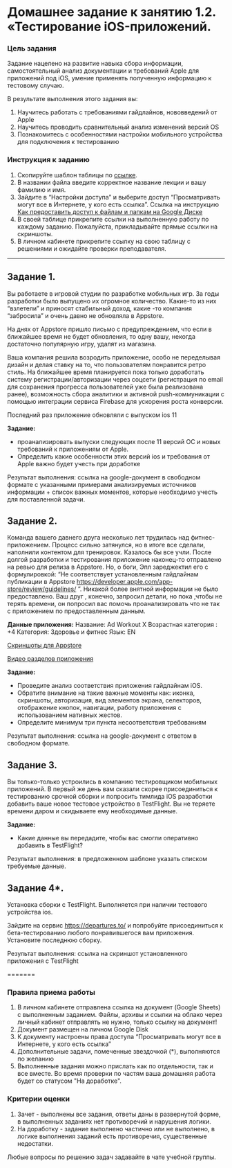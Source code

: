 # Домашнее задание к занятию 1.2. «Тестирование iOS-приложений.

### Цель задания

Задание нацелено на развитие навыка сбора информации, самостоятельный анализ документации и требований Apple для приложений под iOS, умение применять полученную информацию к тестовому случаю. 

В результате выполнения этого задания вы:

1. Научитесь работать с требованиями гайдлайнов, нововведений от Apple
2. Научитесь проводить сравнительный анализ изменений версий OS
3. Познакомитесь с особенностями настройки мобильного устройства для подключения к тестированию


### Инструкция к заданию

1. Скопируйте шаблон таблицы по [ссылке](https://docs.google.com/spreadsheets/d/1E922k8lOKB9eZZOSUCCXF9zXYQQmndkWhCG4L4fY1LA/edit?usp=sharing).
2. В названии файла введите корректное название лекции и вашу фамилию и имя.
3. Зайдите в “Настройки доступа” и выберите доступ “Просматривать могут все в Интернете, у кого есть ссылка”. Ссылка на инструкцию [Как предоставить доступ к файлам и папкам на Google Диске](https://support.google.com/docs/answer/2494822?hl=ru&co=GENIE.Platform%3DDesktop)
4. В своей таблице прикрепите ссылки на выполненную работу по каждому заданию. Пожалуйста, прикладывайте прямые ссылки на скриншоты.
5. В личном кабинете прикрепите ссылку на свою таблицу с решениями и ожидайте проверки преподавателя.

------

## Задание 1. 
Вы работаете в игровой студии по разработке мобильных игр. За годы разработки было выпущено их огромное количество. Какие-то из них “взлетели” и приносят стабильный доход, какие -то компания “забросила” и очень давно не обновляла в Appstore.

На днях от Appstore пришло письмо с предупреждением, что если в ближайшее время не будет обновления, то одну вашу, некогда достаточно популярную игру, удалят из магазина.

Ваша компания решила возродить приложение, особо не переделывая дизайн и делая ставку на то, что пользователям понравится  ретро стиль. 
На ближайшее время планируется пока только доработать систему регистрации/авторизации через соцсети (регистрация по email для сохранения прогресса пользователей уже была реализована ранее), возможность сбора аналитики и  активной push-коммуникации с помощью интеграции сервиса Firebase для ускорения роста конверсии.

Последний раз приложение обновляли с выпуском ios 11


**Задание:**
 - проанализировать выпуски следующих после 11 версий ОС и новых требований  к приложениям от  Apple.  
- Определить какие особенности этих  версий ios  и требования от Apple важно будет учесть при доработке 

Результат выполнения:  ссылка на google-документ в свободном формате с указанными примерами анализируемых источников информации +  список важных моментов, которые необходимо учесть для поставленной задачи.


## Задание 2.  
Команда  вашего давнего друга несколько лет трудилась над фитнес-приложением. Процесс сильно затянулся, но в итоге все сделали, наполнили контентом для тренировок.
Казалось бы  все учли. 
После долгой разработки и тестирования приложение наконец-то отправлено на ревью для релиза в Appstore. Но, о боги, Эпл зареджектил  его с формулировкой:
 “Не соответствует установленным гайдлайнам публикации в Appstore https://developer.apple.com/app-store/review/guidelines/ ”.
Никакой более внятной информации не было предоставлено.
Ваш друг , конечно, запросил детали, но пока ,чтобы не терять времени, он попросил вас помочь проанализировать что не так с приложением по предоставленным данным.

**Данные приложения:**
Название: Ad Workout X
Возрастная категория : +4
Категория: Здоровье и фитнес
Язык: EN

[Cкриншоты для Appstore](https://drive.google.com/drive/folders/1BJdfyQA8RDdcTpHRlBrtUBbfP8ykeaX4?usp=sharing)

[Видео разделов приложения](https://drive.google.com/file/d/1KRT1ALUpJuS-MHwxzYoI8_9q5KZcZwTJ/view?usp=sharing)

**Задание:** 
-  Проведите  анализ  соответствия приложения гайдлайнам iOS. 
- Обратите внимание на такие важные  моменты как: иконка, скриншоты, авторизация, вид элементов экрана, селекторов, отображение кнопок, навигации, работу приложения с использованием нативных жестов.
- Определите минимум три пункта несоответствия требованиям

Результат выполнения:  ссылка на google-документ с ответом в свободном формате. 


## Задание 3. 
Вы только-только устроились в компанию тестировщиком мобильных  приложений. 
В первый же день вам сказали скорее присоединиться к тестированию срочной сборки и попросить тимлида iOS разработки добавить ваше новое тестовое устройство в TestFlight. 
Вы не теряете времени даром и скидываете ему необходимые данные.

**Задание:** 
- Какие данные вы передадите, чтобы вас смогли оперативно добавить в TestFlight? 

Результат выполнения: в предложенном шаблоне указать списком требуемые данные.


## Задание 4*. 
Установка сборки с TestFlight.
Выполняется при наличии тестового устройства ios. 

Зайдите на сервис https://departures.to/ и попробуйте присоединиться к бета-тестированию любого понравившегося вам приложения.
Установите последнюю сборку.

Результат выполнения:  ссылка на скриншот установленного приложения с TestFlight



=======

### Правила приема работы

1. В личном кабинете отправлена ссылка на документ (Google Sheets) с выполненным заданием. Файлы, архивы и ссылки на облако через личный кабинет отправлять не нужно, только ссылку на документ!
2. Документ размещен на личном Google Disk
3. К документу настроены права доступа “Просматривать могут все в Интернете, у кого есть ссылка”
4. Дополнительные задачи, помеченные звездочкой (*), выполняются по желанию
5. Выполненные задания можно прислать как по отдельности, так и все вместе. Во время проверки по частям ваша домашняя работа будет со статусом "На доработке".


### Критерии оценки

1. Зачет - выполнены все задания, ответы даны в развернутой форме, в выполненных заданиях нет противоречий и нарушения логики.
2. На доработку - задание выполнено частично или не выполнено, в логике выполнения заданий есть противоречия, существенные недостатки.


Любые вопросы по решению задач задавайте в чате учебной группы.

